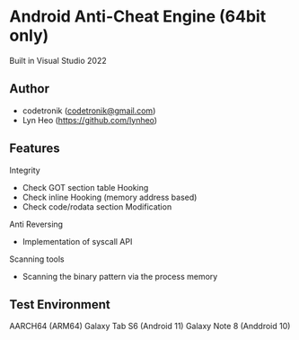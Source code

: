 # Android Anti-Cheat Engine (64bit only)

Built in Visual Studio 2022

## Author
- codetronik (codetronik@gmail.com)
- Lyn Heo (https://github.com/lynheo)

## Features
Integrity
 - Check GOT section table Hooking
 - Check inline Hooking (memory address based)
 - Check code/rodata section Modification

Anti Reversing
 - Implementation of syscall API
 
Scanning tools 
 - Scanning the binary pattern via the process memory

## Test Environment
AARCH64 (ARM64)
Galaxy Tab S6 (Android 11)
Galaxy Note 8 (Anddroid 10)
